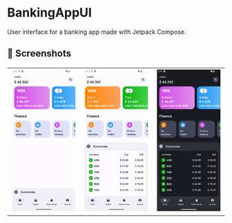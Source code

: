 # BankingAppUI
 
User interface for a banking app made with Jetpack Compose.
 
<h2> 📸 Screenshots

<table>
  <tr>
    <td><img src="Banking%20App%20UI%20Screenshots/Screenshot_1.png" alt="Screenshot 1" width="300" /></td>
    <td><img src="Banking%20App%20UI%20Screenshots/Screenshot_2.png" alt="Screenshot 2" width="300" /></td>
    <td><img src="Banking%20App%20UI%20Screenshots/Screenshot_3.png" alt="Screenshot 3" width="300" /></td>
  </tr>
</table>
